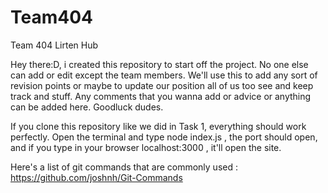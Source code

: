 # Team404
Team 404 Lirten Hub 

Hey there:D, i created this repository to start off the project. No one else can add or edit except the team members. We'll use this to add any sort of revision points or maybe to update our position  all of us too see and keep track and stuff. Any comments that you wanna add or advice or anything can be added here. Goodluck dudes.

If you clone this repository like we did in Task 1, everything should work perfectly. Open the terminal and type node index.js , the port should open, and if you type in your browser localhost:3000 , it'll open the site.

Here's a list of git commands that are commonly used : https://github.com/joshnh/Git-Commands
